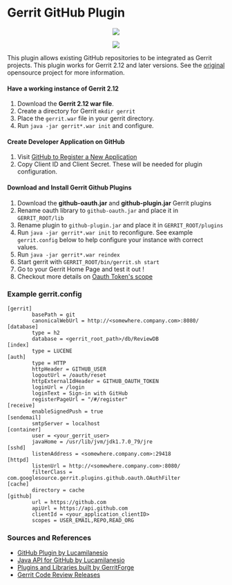 # Gerrit GitHub Plugin
<p align="center"><img src="https://lh4.googleusercontent.com/-_03bVFvmzzg/U0YvHJPBLCI/AAAAAAAAB4M/SSKXyOR_T3U/s0/diffymute-300x279.png"/></p>
<p align="center"><img src="https://assets-cdn.github.com/images/modules/logos_page/Octocat.png"/></p>

This plugin allows existing GitHub repositories to be integrated as Gerrit projects. This plugin works for Gerrit 2.12 and later versions. See the [original](https://github.com/GerritCodeReview/plugins_github) opensource project for more information.


#### Have a working instance of Gerrit 2.12
1. Download the **Gerrit 2.12 war file**.
2. Create a directory for Gerrit ```mkdir gerrit```
3. Place the ```gerrit.war``` file in your gerrit directory.
4. Run ```java -jar gerrit*.war init``` and configure.

#### Create Developer Application on GitHub
1. Visit [GitHub to Register a New Application](https://github.com/settings/applications/new) 
2. Copy Client ID and Client Secret. These will be needed for plugin configuration.

#### Download and Install Gerrit Github Plugins
1. Download the **github-oauth.jar** and **github-plugin.jar** Gerrit plugins
2. Rename oauth library to ```github-oauth.jar``` and place it in ```GERRIT_ROOT/lib```
3. Rename plugin to ```github-plugin.jar``` and place it in ```GERRIT_ROOT/plugins```
4. Run ```java -jar gerrit*.war init``` to reconfigure. See example ```gerrit.config``` below to help configure your instance with correct values. 
5. Run ```java -jar gerrit*.war reindex```
6. Start gerrit with ```GERRIT_ROOT/bin/gerrit.sh start```
7. Go to your Gerrit Home Page and test it out !
8. Checkout more details on [Oauth Token's scope](https://developer.github.com/v3/oauth/)

### Example gerrit.config
```
[gerrit]
        basePath = git
        canonicalWebUrl = http://<somewhere.company.com>:8080/  
[database]
        type = h2
        database = <gerrit_root_path>/db/ReviewDB
[index]
        type = LUCENE
[auth]
        type = HTTP
        httpHeader = GITHUB_USER
        logoutUrl = /oauth/reset
        httpExternalIdHeader = GITHUB_OAUTH_TOKEN
        loginUrl = /login
        loginText = Sign-in with GitHub
        registerPageUrl = "/#/register"
[receive]
        enableSignedPush = true
[sendemail]
        smtpServer = localhost
[container]
        user = <your_gerrit_user>
        javaHome = /usr/lib/jvm/jdk1.7.0_79/jre
[sshd]
        listenAddress = <somewhere.company.com>:29418
[httpd]
        listenUrl = http://<somewhere.company.com>:8080/
        filterClass = com.googlesource.gerrit.plugins.github.oauth.OAuthFilter
[cache]
        directory = cache
[github]
        url = https://github.com
        apiUrl = https://api.github.com
        clientId = <your_application_clientID>
        scopes = USER_EMAIL,REPO,READ_ORG  

```
### Sources and References
* [GitHub Plugin by Lucamilanesio](https://github.com/GerritCodeReview/plugins_github)
* [Java API for GitHub by Lucamilanesio](https://github.com/lucamilanesio/github-api)
* [Plugins and Libraries built by GerritForge](https://gerrit-ci.gerritforge.com/)
* [Gerrit Code Review Releases](http://gerrit-releases.storage.googleapis.com/index.html)